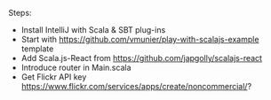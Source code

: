 Steps:

* Install IntelliJ with Scala & SBT plug-ins
* Start with https://github.com/vmunier/play-with-scalajs-example template
* Add Scala.js-React from https://github.com/japgolly/scalajs-react
* Introduce router in Main.scala
* Get Flickr API key https://www.flickr.com/services/apps/create/noncommercial/?